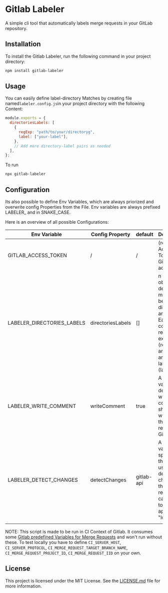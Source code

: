 # Gitlab Labeler

A simple cli tool that automatically labels merge requests in your GitLab repository.

## Installation

To install the Gitlab Labeler, run the following command in your project directory:

```bash
npm install gitlab-labeler
```

## Usage

You can easily define label-directory Matches by creating file named`labeler.config.js`in your project directory with the following Content:

```js
module.exports = {
  directoriesLabels: [
    {
      regExp: "path/to/your/directoryg",
      label: ["your-label"],
    },
    // Add more directory-label pairs as needed
  ],
};
```

To run

```bash
npx gitlab-labeler
```

## Configuration

Its also possible to define Env Variables, which are always priorized and overwrite config Properties from the File. Env variables are always prefixed LABELER\_ and in SNAKE_CASE.

Here is an overview of all possible Configurations:

| Env Variable               | Config Property   | default    | Description                                                                                                                                                    |
| -------------------------- | ----------------- | ---------- | -------------------------------------------------------------------------------------------------------------------------------------------------------------- |
| GITLAB_ACCESS_TOKEN        | /                 | /          | (required) Access Token for Gitlab-Api access.                                                                                                                 |
| LABELER_DIRECTORIES_LABELS | directoriesLabels | []         | n array of objects that define the mapping between directories and labels. Each object contains a regular expression (regExp) and an array of labels (labels). |
| LABELER_WRITE_COMMENT      | writeComment      | true       | A boolean value that determines whether a comment should be written to the merge request in GitLab.                                                            |
| LABELER_DETECT_CHANGES     | detectChanges     | gitlab-api | A string value that specifies the method used to detect changes in the merge request. It can be set to "gitlab-api" or "local-git".                            |
|                            |                   |            |                                                                                                                                                                |

NOTE: This script is made to be run in CI Context of Gitlab. It consumes some [Gitlab predefined Variables for Merge Requests](https://docs.gitlab.com/ee/ci/variables/predefined_variables.html) and won't run without these. To test locally you have to define `CI_SERVER_HOST`, `CI_SERVER_PROTOCOL`, `CI_MERGE_REQUEST_TARGET_BRANCH_NAME`, `CI_MERGE_REQUEST_PROJECT_ID`, `CI_MERGE_REQUEST_IID` on your own.

## License

This project is licensed under the MIT License. See the [LICENSE.md](LICENSE) file for more information.
